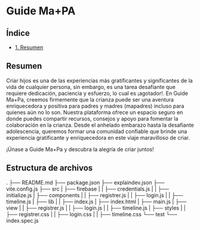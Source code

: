 # Guide Ma+PA

## Índice

* [1. Resumen](#resumen)
## Resumen

Criar hijos es una de las experiencias más gratificantes y significantes de la vida de cualquier persona, sin embargo, es una tarea desafiante que requiere dedicación, paciencia y esfuerzo, lo cual es ¡agotador!. En Guide Ma+Pa, creemos firmemente que la crianza puede ser una aventura enriquecedora y positiva para padres y madres (mapadres) incluso para quienes aún no lo son. Nuestra plataforma ofrece un espacio seguro en donde puedes compartir recursos, consejos y apoyo para fomentar la colaboración en la crianza. Desde el anhelado embarazo hasta la desafiante adolescencia, queremos formar una comunidad confiable que brinde una experiencia gratificante y enriquecedora en este viaje maravilloso de criar.

¡Únase a Guide Ma+Pa y descubra la alegría de criar juntos!

## Estructura de archivos 

.
├── README.md
├── package.json
├── explaindev.json
├── vite.config.js
├── src
|  ├── firebase 
|  |  ├── credentials.js
|  |  ├── initialize.js
|  ├── components 
|  |  ├── registrer.js
|  |  ├── login.js
|  |  ├── timeline.js
|  ├── lib 
|  |  ├── index.js
|  ├── index.html
|  ├── main.js
|  ├── view 
|  |  ├── registrer.js
|  |  ├── login.js
|  |  ├── timeline.js
|  ├── styles
|  |  ├── registrer.css
|  |  ├── login.css
|  |  ├── timeline.css
└── test
   └── index.spec.js
